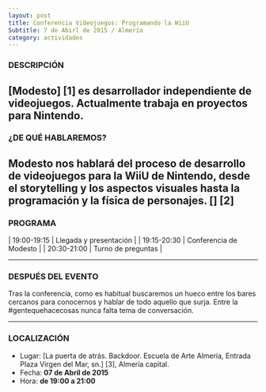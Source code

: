 ```yaml
---
layout: post
title: Conferencia Videojuegos: Programando la WiiU
Subtitle: 7 de Abirl de 2015 / Almería
category: actividades
---
```

### DESCRIPCIÓN

[Modesto] [1] es desarrollador independiente de videojuegos. Actualmente trabaja en proyectos para Nintendo.
---
### ¿DE QUÉ HABLAREMOS?

Modesto nos hablará del proceso de desarrollo de videojuegos para la WiiU de Nintendo, desde el storytelling y los aspectos visuales hasta la programación y la física de personajes. [] [2]
---
### PROGRAMA

| 19:00-19:15 | Llegada y presentación |
| 19:15-20:30 | Conferencia de Modesto |
| 20:30-21:00 | Turno de preguntas |

---

### DESPUÉS DEL EVENTO

Tras la conferencia, como es habitual buscaremos un hueco entre los bares cercanos para conocernos y hablar de todo aquello que surja. Entre la #gentequehacecosas nunca falta tema de conversación.

---

### LOCALIZACIÓN

* Lugar: [La puerta de atrás. Backdoor. Escuela de Arte Almería, Entrada Plaza Virgen del Mar, sn.] [3], Almería capital.
* Fecha: **07 de Abril de 2015**
* Hora: **de 19:00 a 21:00**
